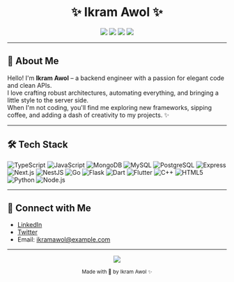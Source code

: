 
<h1 align="center">✨ Ikram Awol ✨</h1>

<p align="center">
  <img src="https://img.shields.io/badge/Backend%20Developer-8A2BE2?style=for-the-badge&logo=server&logoColor=white" />
  <img src="https://img.shields.io/badge/FlutterDev%20Developer-F5F5F5?style=for-the-badge&logo=server&logoColor=8A2BE2" />
  <img src="https://img.shields.io/badge/Aesthetic%20Coding-FFC0CB?style=for-the-badge&logo=paintpalette&logoColor=white" />
  <img src="https://img.shields.io/badge/GitHub%20Profile-F5F5F5?style=for-the-badge&logo=github&logoColor=8A2BE2" />
</p>

---

## 🧁 About Me

Hello! I'm **Ikram Awol** – a backend engineer with a passion for elegant code and clean APIs.  
I love crafting robust architectures, automating everything, and bringing a little style to the server side.  
When I'm not coding, you'll find me exploring new frameworks, sipping coffee, and adding a dash of creativity to my projects. ✨

---

## 🛠️ Tech Stack

![TypeScript](https://img.shields.io/badge/-?style=flat-square&logo=typescript&logoColor=3178C6)
![JavaScript](https://img.shields.io/badge/-?style=flat-square&logo=javascript&logoColor=F7DF1E)
![MongoDB](https://img.shields.io/badge/-?style=flat-square&logo=mongodb&logoColor=47A248)
![MySQL](https://img.shields.io/badge/-?style=flat-square&logo=mysql&logoColor=4479A1)
![PostgreSQL](https://img.shields.io/badge/-?style=flat-square&logo=postgresql&logoColor=4169E1)
![Express](https://img.shields.io/badge/-?style=flat-square&logo=express&logoColor=000000)
![Next.js](https://img.shields.io/badge/-?style=flat-square&logo=nextdotjs&logoColor=000000)
![NestJS](https://img.shields.io/badge/-?style=flat-square&logo=nestjs&logoColor=E0234E)
![Go](https://img.shields.io/badge/-?style=flat-square&logo=go&logoColor=00ADD8)
![Flask](https://img.shields.io/badge/-?style=flat-square&logo=flask&logoColor=000000)
![Dart](https://img.shields.io/badge/-?style=flat-square&logo=dart&logoColor=0175C2)
![Flutter](https://img.shields.io/badge/-?style=flat-square&logo=flutter&logoColor=02569B)
![C++](https://img.shields.io/badge/-?style=flat-square&logo=cplusplus&logoColor=00599C)
![HTML5](https://img.shields.io/badge/-?style=flat-square&logo=html5&logoColor=E34F26)
![Python](https://img.shields.io/badge/-?style=flat-square&logo=python&logoColor=3776AB)
![Node.js](https://img.shields.io/badge/-?style=flat-square&logo=node.js&logoColor=339933)



---


## 💬 Connect with Me

- [LinkedIn](https://www.linkedin.com/in/ikramawol)  
- [Twitter](https://twitter.com/ikramawol)  
- Email: ikramawol@example.com

---

<p align="center">
  <img src="https://img.shields.io/badge/Code%20with%20Elegance-FFC0CB?style=for-the-badge&logo=code&logoColor=8A2BE2" />
</p>

<p align="center">
  <sub>Made with 💖 by Ikram Awol ✨</sub>
</p>
